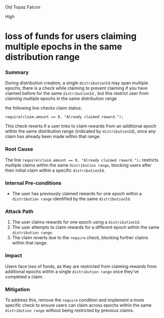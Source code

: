 Old Topaz Falcon

High

# loss of funds for users claiming multiple epochs in the same distribution range

### Summary

During distribution creation, a single `distributionId` may span multiple epochs, there is a check while claiming to prevent claiming if you have claimed before for the same `distributionId` , but this restrict user from claiming multiple epochs in the same distribution range

the following line checks claim status:

```solidity
require(claim.amount == 0, "Already claimed reward.");
```

This check reverts if a user tries to claim rewards from an additional epoch within the same distribution range (indicated by `distributionId`), once any claim has already been made within that range.

### Root Cause

The line `require(claim.amount == 0, "Already claimed reward.");` restricts multiple claims within the same `distribution range`, blocking users after their initial claim within a specific `distributionId`.

### Internal Pre-conditions

- The user has previously claimed rewards for one epoch within a `distribution range` identified by the same `distributionId`.

### Attack Path

1. The user claims rewards for one epoch using a `distributionId`.
2. The user attempts to claim rewards for a different epoch within the same `distribution range`.
3. The claim reverts due to the `require` check, blocking further claims within that range.

### Impact

Users face loss of funds, as they are restricted from claiming rewards from additional epochs within a single `distribution range` once they’ve completed a claim.

### Mitigation

To address this, remove the `require` condition and implement a more specific check to ensure users can claim across epochs within the same `distribution range` without being restricted by previous claims.